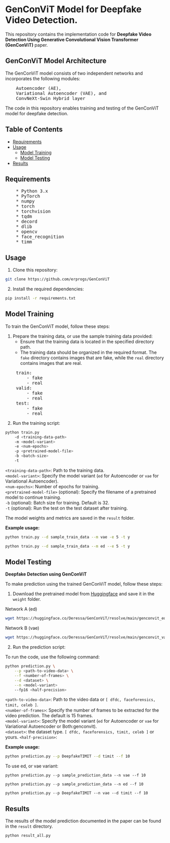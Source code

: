 
# GenConViT Model for Deepfake Video Detection.

This repository contains the implementation code for **Deepfake Video Detection Using Generative Convolutional Vision Transformer (GenConViT)** paper. 

## GenConViT Model Architecture

The GenConViT model consists of two independent networks and incorporates the following modules:
<pre>
    Autoencoder (AE),
    Variational Autoencoder (VAE), and
    ConvNeXt-Swin Hybrid layer
</pre>

The code in this repository enables training and testing of the GenConViT model for deepfake detection.

## Table of Contents

- [Requirements](#requirements)
- [Usage](#usage)
  - [Model Training](#model-training)
  - [Model Testing](#model-testing)
- [Results](#results)

## Requirements
<pre>
    * Python 3.x
    * PyTorch
    * numpy
    * torch
    * torchvision
    * tqdm
    * decord
    * dlib
    * opencv
    * face_recognition
    * timm
</pre>

## Usage

1. Clone this repository:

```bash
git clone https://github.com/erprogs/GenConViT
```

2. Install the required dependencies:

```bash
pip install -r requirements.txt
```

## Model Training

To train the GenConViT model, follow these steps:

1. Prepare the training data, or use the sample training data provided:
    * Ensure that the training data is located in the specified directory path.
    * The training data should be organized in the required format. The `fake` directory contains images that are fake, while the `real` directory contains images that are real.
<pre>
    train:
        - fake
        - real
    valid:
        - fake
        - real
    test:
        - fake
        - real
</pre>
 

2. Run the training script:

```bash
python train.py
    -d <training-data-path>
    -m <model-variant>
    -e <num-epochs>
    -p <pretrained-model-file>
    -b <batch-size>
    -t
```

`<training-data-path>`: Path to the training data.<br/>
`<model-variant>`: Specify the model variant (`ed` for Autoencoder or `vae` for Variational Autoencoder).<br/>
`<num-epochs>`: Number of epochs for training.<br/>
`<pretrained-model-file>` (optional): Specify the filename of a pretrained model to continue training.<br/>
`-b` (optional): Batch size for training. Default is 32.<br/>
`-t` (optional): Run the test on the test dataset after training.

The model weights and metrics are saved in the `result` folder.

**Example usage:** 
```bash
python train.py --d sample_train_data --m vae -e 5 -t y
```
```bash
python train.py --d sample_train_data --m ed --e 5 -t y
```

## Model Testing
**Deepfake Detection using GenConViT**

To make prediction using the trained GenConViT model, follow these steps:

1. Download the pretrained model from [Huggingface](https://huggingface.co/Deressa/GenConViT) and save it in the `weight` folder.

Network A (ed) 
```bash
wget https://huggingface.co/Deressa/GenConViT/resolve/main/genconvit_ed_inference.pth
```
Network B (vae)
```bash
wget https://huggingface.co/Deressa/GenConViT/resolve/main/genconvit_vae_inference.pth
```

2. Run the prediction script:

To run the code, use the following command:

```bash
python prediction.py \
    --p <path-to-video-data> \
    --f <number-of-frames> \
    --d <dataset> \
    --n <model-variant>
    --fp16 <half-precision>
```
  `<path-to-video-data>`: Path to the video data or `[ dfdc, faceforensics, timit, celeb ]`.<br/>
  `<number-of-frames>`: Specify the number of frames to be extracted for the video prediction. The default is 15 frames.<br/>
  `<model-variant>`: Specify the model variant (`ed` for Autoencoder or `vae` for Variational Autoencoder or Both:genconvit).<br/>
  `<dataset>`: the dataset type. `[ dfdc, faceforensics, timit, celeb ]` or yours.
  `<half-precision>`:

**Example usage:** 
```bash
python prediction.py --p DeepfakeTIMIT --d timit --f 10 
```
To use ed, or vae variant:

``` 
python prediction.py --p sample_prediction_data --n vae --f 10
```
```
python prediction.py --p sample_prediction_data --n ed --f 10
```
```
python prediction.py --p DeepfakeTIMIT --n vae --d timit --f 10
```

## Results

The results of the model prediction documented in the paper can be found in the `result` directory. 
```bash
python result_all.py
```
